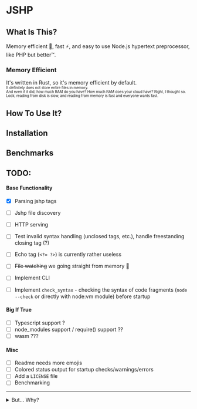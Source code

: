 # JSHP

## What Is This?

Memory efficient :roller_coaster:, fast ⚡, and easy to use Node.js hypertext preprocessor, like PHP but better™.

### Memory Efficient

It's written in Rust, so it's memory efficient by default.  
<sup><sub>
It definitely does not store entire files in memory.  
And even if it did, how much RAM do you have? How much RAM does your cloud have? Right, I thought so.  
Look, reading from disk is slow, and reading from memory is fast and everyone wants fast.
</sub></sup>

## How To Use It?

<!--- TODO -->

## Installation

<!--- TODO -->

## Benchmarks

<!--- Write some bullshit, cherry-picked benchmarks here (characters per second, etc.) -->

## TODO:

#### Base Functionality

- [x] Parsing jshp tags
- [ ] Jshp file discovery
- [ ] HTTP serving
- [ ] Test invalid syntax handling (unclosed tags, etc.), handle freestanding closing tag (?)
- [ ] Echo tag (`<?= ?>`) is currently rather useless
- [ ] ~~File watching~~ we going straight from memory :dancer:
- [ ] Implement CLI
- [ ] Implement `check_syntax` - checking the syntax of code fragments (`node --check` or directly with node:vm module)
  before startup


#### Big If True

- [ ] Typescript support ?
- [ ] node_modules support / require() support ??
- [ ] wasm ???

#### Misc

- [ ] Readme needs more emojis
- [ ] Colored status output for startup checks/warnings/errors
- [ ] Add a `LICENSE` file
- [ ] Benchmarking

---

<details>
  <summary>But... Why?</summary>

### Learning experience.

It might not look like much but this is the best first project in any language, see:

- It's made of multiple primitive parts that are rather easy to implement
- Simple syntax parsing, simple file IO stuff, almost simple web serving, Node.js (sub-)process management

</details> 
